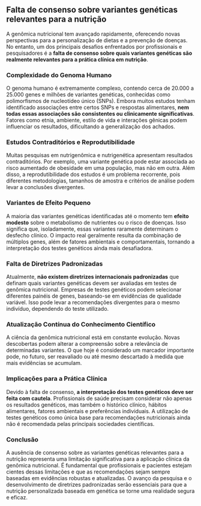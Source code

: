 
## Falta de consenso sobre variantes genéticas relevantes para a nutrição

A genômica nutricional tem avançado rapidamente, oferecendo novas perspectivas para a personalização de dietas e a prevenção de doenças. No entanto, um dos principais desafios enfrentados por profissionais e pesquisadores é a **falta de consenso sobre quais variantes genéticas são realmente relevantes para a prática clínica em nutrição**.

### Complexidade do Genoma Humano

O genoma humano é extremamente complexo, contendo cerca de 20.000 a 25.000 genes e milhões de variantes genéticas, conhecidas como polimorfismos de nucleotídeo único (SNPs). Embora muitos estudos tenham identificado associações entre certos SNPs e respostas alimentares, **nem todas essas associações são consistentes ou clinicamente significativas**. Fatores como etnia, ambiente, estilo de vida e interações gênicas podem influenciar os resultados, dificultando a generalização dos achados.

### Estudos Contraditórios e Reprodutibilidade

Muitas pesquisas em nutrigenômica e nutrigenética apresentam resultados contraditórios. Por exemplo, uma variante genética pode estar associada ao risco aumentado de obesidade em uma população, mas não em outra. Além disso, a reprodutibilidade dos estudos é um problema recorrente, pois diferentes metodologias, tamanhos de amostra e critérios de análise podem levar a conclusões divergentes.

### Variantes de Efeito Pequeno

A maioria das variantes genéticas identificadas até o momento tem **efeito modesto** sobre o metabolismo de nutrientes ou o risco de doenças. Isso significa que, isoladamente, essas variantes raramente determinam o desfecho clínico. O impacto real geralmente resulta da combinação de múltiplos genes, além de fatores ambientais e comportamentais, tornando a interpretação dos testes genéticos ainda mais desafiadora.

### Falta de Diretrizes Padronizadas

Atualmente, **não existem diretrizes internacionais padronizadas** que definam quais variantes genéticas devem ser avaliadas em testes de genômica nutricional. Empresas de testes genéticos podem selecionar diferentes painéis de genes, baseando-se em evidências de qualidade variável. Isso pode levar a recomendações divergentes para o mesmo indivíduo, dependendo do teste utilizado.

### Atualização Contínua do Conhecimento Científico

A ciência da genômica nutricional está em constante evolução. Novas descobertas podem alterar a compreensão sobre a relevância de determinadas variantes. O que hoje é considerado um marcador importante pode, no futuro, ser reavaliado ou até mesmo descartado à medida que mais evidências se acumulam.

### Implicações para a Prática Clínica

Devido à falta de consenso, **a interpretação dos testes genéticos deve ser feita com cautela**. Profissionais de saúde precisam considerar não apenas os resultados genéticos, mas também o histórico clínico, hábitos alimentares, fatores ambientais e preferências individuais. A utilização de testes genéticos como única base para recomendações nutricionais ainda não é recomendada pelas principais sociedades científicas.

### Conclusão

A ausência de consenso sobre as variantes genéticas relevantes para a nutrição representa uma limitação significativa para a aplicação clínica da genômica nutricional. É fundamental que profissionais e pacientes estejam cientes dessas limitações e que as recomendações sejam sempre baseadas em evidências robustas e atualizadas. O avanço da pesquisa e o desenvolvimento de diretrizes padronizadas serão essenciais para que a nutrição personalizada baseada em genética se torne uma realidade segura e eficaz.
```
